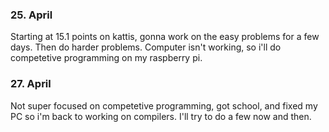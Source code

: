 

### 25. April

Starting at 15.1 points on kattis,
gonna work on the easy problems for
a few days. Then do harder problems. 
Computer isn't working, so i'll do 
competetive programming on my raspberry pi.
### 27. April
Not super focused on competetive programming,
got school, and fixed my PC so i'm back to working 
on compilers. I'll try to do a few now and then.

